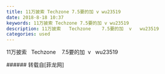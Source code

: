 ```yaml
---
title: 11万披索 Techzone 7.5要的加 v wu23519
date: 2018-8-18 10:37
keywords: 11万披索 Techzone 7.5要的加 v wu23519
description: 11万披索   Techzone    7.5要的加  v   wu23519    
categories: used
---
```

<td class="t_f" id="postmessage_1655846">

11万披索   Techzone    7.5要的加  v   wu23519    <br/>
</td>
###### 转载自[菲龙网]